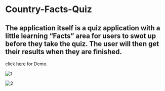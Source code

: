# Country-Facts-Quiz

## The application itself is a quiz application with a little learning “Facts” area for users to swot up before they take the quiz. The user will then get their results when they are finished.

click <a href="https://pranayreddy03.github.io/Country-Facts-Quiz/" target="_blank">here</a> for Demo.

![1](https://user-images.githubusercontent.com/30204416/34657311-550ba01e-f3ea-11e7-93d0-bb6ef160a02e.PNG)

![2](https://user-images.githubusercontent.com/30204416/34657324-75bd1c34-f3ea-11e7-953d-36ba331c2b97.PNG)
 
